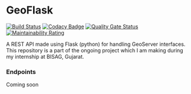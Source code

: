 # GeoFlask
[![Build Status](https://travis-ci.org/PranjalGupta2199/geoFlask.svg?branch=develop)](https://travis-ci.org/PranjalGupta2199/geoFlask) [![Codacy Badge](https://api.codacy.com/project/badge/Grade/7d94270ec1504975a97b3acc79a6f04d)](https://app.codacy.com/app/PranjalGupta2199/geoFlask?utm_source=github.com&utm_medium=referral&utm_content=PranjalGupta2199/geoFlask&utm_campaign=Badge_Grade_Dashboard) [![Quality Gate Status](https://sonarcloud.io/api/project_badges/measure?project=PranjalGupta2199_geoFlask&metric=alert_status)](https://sonarcloud.io/dashboard?id=PranjalGupta2199_geoFlask) [![Maintainability Rating](https://sonarcloud.io/api/project_badges/measure?project=PranjalGupta2199_geoFlask&metric=sqale_rating)](https://sonarcloud.io/dashboard?id=PranjalGupta2199_geoFlask)

A REST API made using Flask (python) for handling GeoServer interfaces. This repository is a part of the ongoing project which I am making during my internship at BISAG, Gujarat.

### Endpoints 

Coming soon
